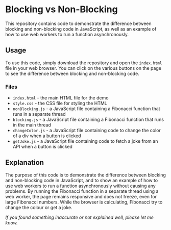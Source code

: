 # Blocking vs Non-Blocking

This repository contains code to demonstrate the difference between blocking and non-blocking code in JavaScript, as well as an example of how to use web workers to run a function asynchronously.

## Usage

To use this code, simply download the repository and open the `index.html` file in your web browser. You can click on the various buttons on the page to see the difference between blocking and non-blocking code.

### Files

* `index.html` - the main HTML file for the demo
* `style.css` - the CSS file for styling the HTML
* `nonBlocking.js` - a JavaScript file containing a Fibonacci function that runs in a separate thread
* `blocking.js` - a JavaScript file containing a Fibonacci function that runs in the main thread
* `changeColor.js` - a JavaScript file containing code to change the color of a div when a button is clicked
* `getJoke.js` - a JavaScript file containing code to fetch a joke from an API when a button is clicked

## Explanation

The purpose of this code is to demonstrate the difference between blocking and non-blocking code in JavaScript, and to show an example of how to use web workers to run a function asynchronously without causing any problems. By running the Fibonacci function in a separate thread using a web worker, the page remains responsive and does not freeze, even for large Fibonacci numbers. While the browser is calculating, Fibonacci try to change the colour or get a joke.

*If you found something inaccurate or not explained well, please let me know.*